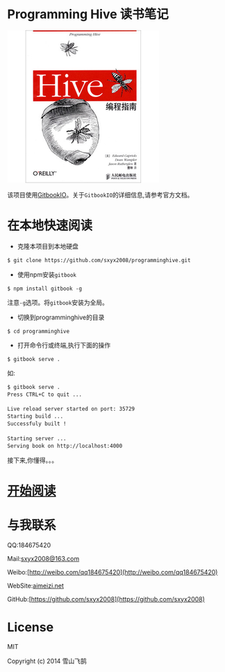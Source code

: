 # Programming Hive 读书笔记

![](images/Programminghive.jpg)

该项目使用[GitbookIO](https://github.com/GitbookIO/gitbook)。关于```GitbookIO```的详细信息,请参考官方文档。

# 在本地快速阅读

* 克隆本项目到本地硬盘

```bash
$ git clone https://github.com/sxyx2008/programminghive.git
```

* 使用npm安装```gitbook```

```
$ npm install gitbook -g
```

注意```-g```选项。将```gitbook```安装为全局。

* 切换到programminghive的目录

```
$ cd programminghive
```
* 打开命令行或终端,执行下面的操作

```
$ gitbook serve .

```

如:

```bash
$ gitbook serve .
Press CTRL+C to quit ...

Live reload server started on port: 35729
Starting build ...
Successfuly built !

Starting server ...
Serving book on http://localhost:4000
```

接下来,你懂得。。。


# [开始阅读](http://aimeizi.net/programminghive/)


# 与我联系

QQ:184675420

Mail:sxyx2008@163.com

Weibo:[http://weibo.com/qq184675420](http://weibo.com/qq184675420)

WebSite:[aimeizi.net](http://aimeizi.net)

GitHub:[https://github.com/sxyx2008](https://github.com/sxyx2008)


# License

MIT

Copyright (c) 2014 雪山飞鹄